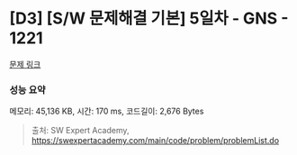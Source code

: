 # [D3] [S/W 문제해결 기본] 5일차 - GNS - 1221 

[문제 링크](https://swexpertacademy.com/main/code/problem/problemDetail.do?contestProbId=AV14jJh6ACYCFAYD) 

### 성능 요약

메모리: 45,136 KB, 시간: 170 ms, 코드길이: 2,676 Bytes



> 출처: SW Expert Academy, https://swexpertacademy.com/main/code/problem/problemList.do